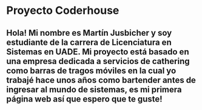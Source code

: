 <h1>Proyecto Coderhouse</h1>

<h2>Hola! Mi nombre es Martín Jusbicher y soy estudiante de la carrera de Licenciatura en Sistemas en UADE.
Mi proyecto está basado en una empresa dedicada a servicios de cathering como barras de tragos móviles en la cual yo trabajé hace unos años como bartender antes de ingresar al mundo de sistemas, es mi primera página web así que espero que te guste!</h2>


